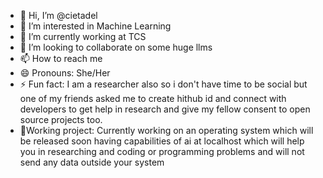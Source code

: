 - 👋 Hi, I’m @cietadel
- 👀 I’m interested in Machine Learning
- 🌱 I’m currently working at TCS
- 💞️ I’m looking to collaborate on some huge llms 
- 📫 How to reach me 
- 😄 Pronouns: She/Her
- ⚡ Fun fact: I am a researcher also so i don't  have time to be social but one of my friends asked me to create hithub id and
                connect with developers to get help in research and give my fellow consent to open source projects too.
- 💪Working project: Currently working on an operating system which will be released soon having
  capabilities of ai at localhost which will help you in researching and coding or programming problems and will not send any
  data outside your system

<!---
cietadel/cietadel is a ✨ special ✨ repository because its `README.md` (this file) appears on your GitHub profile.
You can click the Preview link to take a look at your changes.
--->

